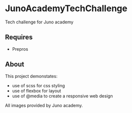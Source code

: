# JunoAcademyTechChallenge
Tech challenge for Juno academy 
## Requires 
- Prepros

## About
This project demonstates:


- use of scss for css styling 
- use of flexbox for layout 
- use of @media to create a responsive web design


All images provided by Juno academy.

